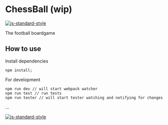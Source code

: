 # ChessBall (wip)

[![js-standard-style](https://img.shields.io/badge/code%20style-standard-brightgreen.svg)](http://standardjs.com/)


The football boardgame


## How to use

Install dependencies
```
npm install;
```

For development
```
npm run dev // will start webpack watcher
npm run test // run tests
npm run tester // will start tester watching and notifying for changes
```

...

[![js-standard-style](https://cdn.rawgit.com/feross/standard/master/badge.svg)](https://github.com/feross/standard)
